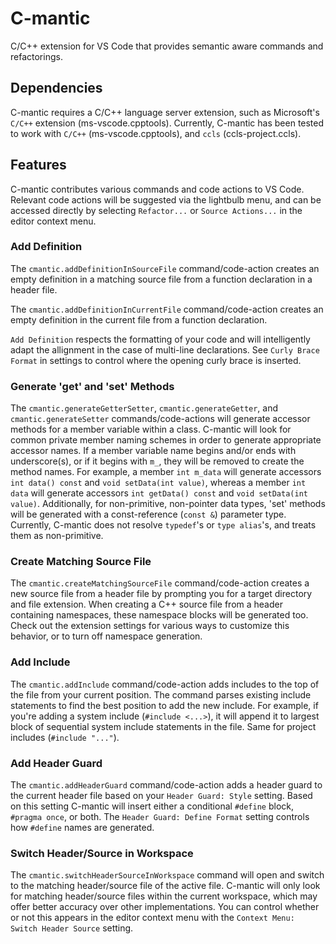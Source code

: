 # C-mantic

C/C++ extension for VS Code that provides semantic aware commands and refactorings.

## Dependencies

C-mantic requires a C/C++ language server extension, such as Microsoft's `C/C++` extension (ms-vscode.cpptools). Currently, C-mantic has been tested to work with `C/C++` (ms-vscode.cpptools), and `ccls` (ccls-project.ccls).

## Features
C-mantic contributes various commands and code actions to VS Code. Relevant code actions will be suggested via the lightbulb menu, and can be accessed directly by selecting `Refactor...` or `Source Actions...` in the editor context menu.

### Add Definition
The `cmantic.addDefinitionInSourceFile` command/code-action creates an empty definition in a matching source file from a function declaration in a header file.

The `cmantic.addDefinitionInCurrentFile` command/code-action creates an empty definition in the current file from a function declaration.

`Add Definition` respects the formatting of your code and will intelligently adapt the allignment in the case of multi-line declarations. See `Curly Brace Format` in settings to control where the opening curly brace is inserted.

### Generate 'get' and 'set' Methods
The `cmantic.generateGetterSetter`, `cmantic.generateGetter`, and `cmantic.generateSetter` commands/code-actions will generate accessor methods for a member variable within a class. C-mantic will look for common private member naming schemes in order to generate appropriate accessor names. If a member variable name begins and/or ends with underscore(s), or if it begins with `m_`, they will be removed to create the method names. For example, a member `int m_data` will generate accessors `int data() const` and `void setData(int value)`, whereas a member `int data` will generate accessors `int getData() const` and `void setData(int value)`. Additionally, for non-primitive, non-pointer data types, 'set' methods will be generated with a const-reference (`const &`) parameter type. Currently, C-mantic does not resolve `typedef`'s or `type alias`'s, and treats them as non-primitive.

### Create Matching Source File
The `cmantic.createMatchingSourceFile` command/code-action creates a new source file from a header file by prompting you for a target directory and file extension. When creating a C++ source file from a header containing namespaces, these namespace blocks will be generated too. Check out the extension settings for various ways to customize this behavior, or to turn off namespace generation.

### Add Include
The `cmantic.addInclude` command/code-action adds includes to the top of the file from your current position. The command parses existing include statements to find the best position to add the new include. For example, if you're adding a system include (`#include <...>`), it will append it to largest block of sequential system include statements in the file. Same for project includes (`#include "..."`).

### Add Header Guard
The `cmantic.addHeaderGuard` command/code-action adds a header guard to the current header file based on your `Header Guard: Style` setting. Based on this setting C-mantic will insert either a conditional `#define` block, `#pragma once`, or both. The `Header Guard: Define Format` setting controls how `#define` names are generated.

### Switch Header/Source in Workspace
The `cmantic.switchHeaderSourceInWorkspace` command will open and switch to the matching header/source file of the active file. C-mantic will only look for matching header/source files within the current workspace, which may offer better accuracy over other implementations. You can control whether or not this appears in the editor context menu with the `Context Menu: Switch Header Source` setting.
